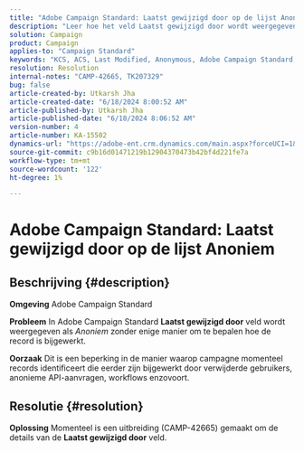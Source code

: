 ```yaml
---
title: "Adobe Campaign Standard: Laatst gewijzigd door op de lijst Anoniem"
description: "Leer hoe het veld Laatst gewijzigd door wordt weergegeven als anoniem zonder dat u kunt bepalen hoe de record is bijgewerkt."
solution: Campaign
product: Campaign
applies-to: "Campaign Standard"
keywords: "KCS, ACS, Last Modified, Anonymous, Adobe Campaign Standard, CAMP-42665"
resolution: Resolution
internal-notes: "CAMP-42665, TK207329"
bug: false
article-created-by: Utkarsh Jha
article-created-date: "6/18/2024 8:00:52 AM"
article-published-by: Utkarsh Jha
article-published-date: "6/18/2024 8:06:52 AM"
version-number: 4
article-number: KA-15502
dynamics-url: "https://adobe-ent.crm.dynamics.com/main.aspx?forceUCI=1&pagetype=entityrecord&etn=knowledgearticle&id=65601cde-482d-ef11-840b-6045bd06eea5"
source-git-commit: c9b16d01471219b12904370473b42bf4d221fe7a
workflow-type: tm+mt
source-wordcount: '122'
ht-degree: 1%

---
```


# Adobe Campaign Standard: Laatst gewijzigd door op de lijst Anoniem

## Beschrijving {#description}


<b>Omgeving</b>
Adobe Campaign Standard

<b>Probleem</b>
In Adobe Campaign Standard <b>Laatst gewijzigd door</b> veld wordt weergegeven als *Anoniem* zonder enige manier om te bepalen hoe de record is bijgewerkt.

<b>Oorzaak</b>
Dit is een beperking in de manier waarop campagne momenteel records identificeert die eerder zijn bijgewerkt door verwijderde gebruikers, anonieme API-aanvragen, workflows enzovoort.


## Resolutie {#resolution}


<b>Oplossing</b>
Momenteel is een uitbreiding (CAMP-42665) gemaakt om de details van de <b>Laatst gewijzigd door</b> veld.
